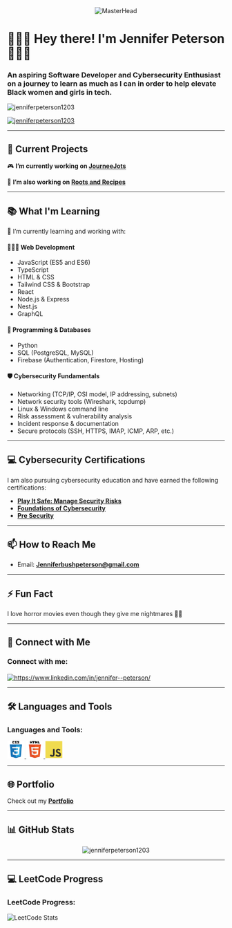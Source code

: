 
<div style="display: flex; justify-content: center;">
  <img src="https://res.cloudinary.com/dluexpyt4/image/upload/v1746486438/pink-hair-hacker_ssb1ux.png" alt="MasterHead">
</div>



# 👩🏿‍💻 Hey there! I'm Jennifer Peterson 👩🏿‍💻

### An aspiring Software Developer and Cybersecurity Enthusiast on a journey to learn as much as I can in order to help elevate Black women and girls in tech.



<p align="left">
  <img src="https://komarev.com/ghpvc/?username=jenniferpeterson1203&label=Profile%20views&color=0e75b6&style=flat" alt="jenniferpeterson1203" />
</p>

<p align="left">
  <a href="https://github.com/ryo-ma/github-profile-trophy"><img src="https://github-profile-trophy.vercel.app/?username=jenniferpeterson1203" alt="jenniferpeterson1203" /></a>
</p>

---

## 🚀 Current Projects

🎮 **I’m currently working on [**JourneeJots**](https://journeejots.netlify.app)**

🥕 **I’m also working on [**Roots and Recipes**](https://roots-and-recipes.netlify.app)** 

---

## 📚 What I'm Learning  
🧐 I’m currently learning and working with:

#### 👩🏿‍💻 Web Development  
- JavaScript (ES5 and ES6)  
- TypeScript  
- HTML & CSS  
- Tailwind CSS & Bootstrap  
- React  
- Node.js & Express  
- Nest.js  
- GraphQL  

#### 🐍 Programming & Databases  
- Python  
- SQL (PostgreSQL, MySQL)  
- Firebase (Authentication, Firestore, Hosting)  

#### 🛡 Cybersecurity Fundamentals  
- Networking (TCP/IP, OSI model, IP addressing, subnets)  
- Network security tools (Wireshark, tcpdump)  
- Linux & Windows command line  
- Risk assessment & vulnerability analysis  
- Incident response & documentation  
- Secure protocols (SSH, HTTPS, IMAP, ICMP, ARP, etc.)


---

## 💻 Cybersecurity Certifications

I am also pursuing cybersecurity education and have earned the following certifications:

- [**Play It Safe: Manage Security Risks**](https://coursera.org/share/2c44b016ec31132bb8b4b9d37d19bfd8)
- [**Foundations of Cybersecurity**](https://coursera.org/share/07cb6e0e9444ea2b07d6673b50ca53f7)
- [**Pre Security**](https://tryhackme-certificates.s3-eu-west-1.amazonaws.com/THM-C416DNBTDA.pdf)

---

## 📫 How to Reach Me

- Email: **[Jenniferbushpeterson@gmail.com](mailto:Jenniferbushpeterson@gmail.com)**

---

## ⚡ Fun Fact

I love horror movies even though they give me nightmares 🫣🥴

---

## 📱 Connect with Me

<h3 align="left">Connect with me:</h3>
<p align="left">
  <a href="https://linkedin.com/in/jennifer--peterson/" target="blank">
    <img align="center" src="https://raw.githubusercontent.com/rahuldkjain/github-profile-readme-generator/master/src/images/icons/Social/linked-in-alt.svg" alt="https://www.linkedin.com/in/jennifer--peterson/" height="30" width="40" />
  </a>
</p>

---

## 🛠️ Languages and Tools

<h3 align="left">Languages and Tools:</h3>
<p align="left">
  <a href="https://www.w3schools.com/css/" target="_blank" rel="noreferrer">
    <img src="https://raw.githubusercontent.com/devicons/devicon/master/icons/css3/css3-original-wordmark.svg" alt="css3" width="40" height="40"/>
  </a>
  <a href="https://www.w3.org/html/" target="_blank" rel="noreferrer">
    <img src="https://raw.githubusercontent.com/devicons/devicon/master/icons/html5/html5-original-wordmark.svg" alt="html5" width="40" height="40"/>
  </a>
  <a href="https://developer.mozilla.org/en-US/docs/Web/JavaScript" target="_blank" rel="noreferrer">
    <img src="https://raw.githubusercontent.com/devicons/devicon/master/icons/javascript/javascript-original.svg" alt="javascript" width="40" height="40"/>
  </a>
</p>

---

## 🌐 Portfolio

Check out my [**Portfolio**](https://jennifer-peterson-portfolio-site.netlify.app/)

---

## 📊 GitHub Stats

<p align="center">
  <img src="https://github-readme-stats.vercel.app/api/top-langs?username=jenniferpeterson1203&show_icons=true&locale=en&layout=compact" alt="jenniferpeterson1203" />
</p>

---

## 💻 LeetCode Progress

<h3 align="left">LeetCode Progress:</h3>
<p align="left">
  <img src="https://leetcard.jacoblin.cool/Jennifer1203?theme=dark&font=Montserrat&ext=contest" alt="LeetCode Stats">
</p>
